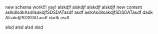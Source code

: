 new schema work!!! yay!
alskdjf
alskdjf
alskdjf
alskdjf
new content
aslkdlsdkAsdilsakdjfSDSDATasdf
asdf
aslkAsdilsakdjfSDSDATasdf
dadk
AlsakdjfSDSDATasdf
dadk
asdf

alsd
alsd
alsd
alsd
